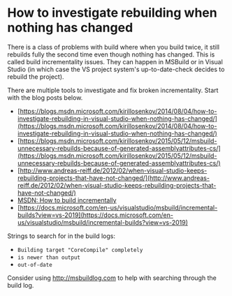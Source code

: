 # How to investigate rebuilding when nothing has changed

There is a class of problems with build where when you build twice, it still rebuilds fully the second time even though nothing has changed. This is called build incrementality issues. They can happen in MSBuild or in Visual Studio (in which case the VS project system's up-to-date-check decides to rebuild the project).

There are multiple tools to investigate and fix broken incrementality. Start with the blog posts below.

 * [https://blogs.msdn.microsoft.com/kirillosenkov/2014/08/04/how-to-investigate-rebuilding-in-visual-studio-when-nothing-has-changed/](https://blogs.msdn.microsoft.com/kirillosenkov/2014/08/04/how-to-investigate-rebuilding-in-visual-studio-when-nothing-has-changed/)
 * [https://blogs.msdn.microsoft.com/kirillosenkov/2015/05/12/msbuild-unnecessary-rebuilds-because-of-generated-assemblyattributes-cs/](https://blogs.msdn.microsoft.com/kirillosenkov/2015/05/12/msbuild-unnecessary-rebuilds-because-of-generated-assemblyattributes-cs/)
 * [http://www.andreas-reiff.de/2012/02/when-visual-studio-keeps-rebuilding-projects-that-have-not-changed/](http://www.andreas-reiff.de/2012/02/when-visual-studio-keeps-rebuilding-projects-that-have-not-changed/)
 * [MSDN: How to build incrementally](https://msdn.microsoft.com/en-us/library/ms171483.aspx)
 * [https://docs.microsoft.com/en-us/visualstudio/msbuild/incremental-builds?view=vs-2019](https://docs.microsoft.com/en-us/visualstudio/msbuild/incremental-builds?view=vs-2019)

Strings to search for in the build logs:
 * `Building target "CoreCompile" completely`
 * `is newer than output`
 * `out-of-date`

Consider using http://msbuildlog.com to help with searching through the build log.

